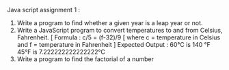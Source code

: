 Java script assignment 1 : 

1. Write a program to find whether a given year is a leap year or not.
2. Write a JavaScript program to convert temperatures to and from Celsius,
Fahrenheit.
[ Formula : c/5 = (f-32)/9 [ where c = temperature in Celsius and f = temperature in
Fahrenheit ]
Expected Output :
60°C is 140 °F
45°F is 7.222222222222222°C
3. Write a program to find the factorial of a number
